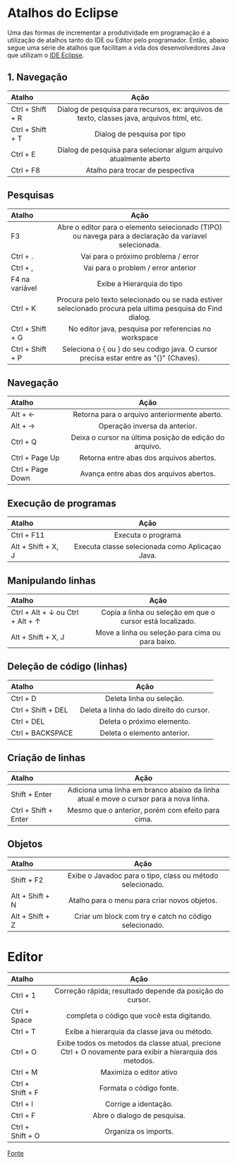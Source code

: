# Atalhos do Eclipse

Uma das formas de incrementar a produtividade em programação é a utilização de atalhos tanto do IDE ou Editor pelo programador. Então, abaixo segue uma série de atalhos que facilitam a vida dos desenvolvedores Java que utilizam o [IDE Eclipse](https://www.eclipse.org/downloads/packages/).

## 1. Navegação

  Atalho              | Ação
| :---                | :---:      
| Ctrl + Shift + R    | Dialog de pesquisa para recursos, ex: arquivos de texto, classes java, arquivos html, etc.    
| Ctrl + Shift + T    | Dialog de pesquisa por tipo
| Ctrl + E            | Dialog de pesquisa para selecionar algum arquivo atualmente aberto  
| Ctrl + F8           | Atalho para trocar de pespectiva

## Pesquisas
Atalho                | Ação
| :---                | :---:
| F3                  | Abre o editor para o elemento selecionado (TIPO) ou navega para a declaração da variavel selecionada. 
| Ctrl + .            | Vai para o próximo problema / error
| Ctrl + ,            | Vai para o problem / error anterior    
| F4 na variável      | Exibe a Hierarquia do tipo
| Ctrl + K            | Procura pelo texto selecionado ou se nada estiver selecionado procura pela ultima pesquisa do Find dialog. 
| Ctrl + Shift + G	  | No editor java, pesquisa por referencias no workspace
| Ctrl + Shift + P    | Seleciona o { ou } do seu codigo java. O cursor precisa estar entre as "{}" (Chaves).

## Navegação
Atalho                | Ação
| :---                | :---:
| Alt + ←             | Retorna para o arquivo anteriormente aberto.
| Alt + →             | Operação inversa da anterior.  
| Ctrl + Q            | Deixa o cursor na última posição de edição do arquivo.
| Ctrl + Page Up      | Retorna entre abas dos arquivos abertos.     
| Ctrl + Page Down    | Avança entre abas dos arquivos abertos.

## Execução de programas
Atalho                | Ação
| :---                | :---:
| Ctrl + F11          | Executa o programa
| Alt + Shift + X, J	| Executa classe selecionada como Aplicaçao Java.


## Manipulando linhas
Atalho                                     | Ação
| :---                                     | :---:
|Ctrl + Alt + ↓ ou Ctrl + Alt + ↑          | Copia a linha ou seleção em que o cursor está localizado.
| Alt + Shift + X, J	                     | Move a linha ou seleção para cima ou para baixo.

## Deleção de código (linhas)
Atalho                                     | Ação
| :---                                     | :---:
| Ctrl + D                                 | Deleta linha ou seleção.
| Ctrl + Shift + DEL	                     | Deleta a linha do lado direito do cursor.
| Ctrl + DEL                               | Deleta o próximo elemento.
| Ctrl + BACKSPACE                         | Deleta o elemento anterior.


## Criação de linhas
Atalho                                     | Ação
| :---                                     | :---:
| Shift + Enter                            | Adiciona uma linha em branco abaixo da linha atual e move o cursor para a nova linha. 
| Ctrl + Shift + Enter	                   | Mesmo que o anterior, porém com efeito para cima.


## Objetos
Atalho                   | Ação
| :---                   | :---:
| Shift + F2             | Exibe o Javadoc para o tipo, class ou método selecionado.
| Alt + Shift + N        | Atalho para o menu para criar novos objetos.
| Alt + Shift + Z        | Criar um block com try e catch no código selecionado.


# Editor
Atalho                   | Ação
| :---                   | :---:
Ctrl + 1                 | Correção rápida; resultado depende da posição do cursor.
Ctrl + Space             | completa o código que você esta digitando.
Ctrl + T                 | Exibe a hierarquia da classe java ou método.
Ctrl + O                 | Exibe todos os metodos da classe atual, precione Ctrl + O novamente para exibir a hierarquia dos metodos.
Ctrl + M                 | Maximiza o editor ativo
Ctrl + Shift + F         | Formata o código fonte.
Ctrl + I                 | Corrige a identação.
Ctrl + F                 | Abre o dialogo de pesquisa.
Ctrl + Shift + O         | Organiza os imports.

[Fonte](http://www.vogella.com/tutorials/EclipseShortcuts/article.html) 
